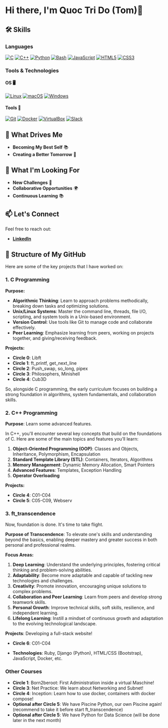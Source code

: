 # Hi there, I'm Quoc Tri Do (Tom)👋

## 🛠️ Skills

### Languages
[![C](https://img.shields.io/badge/C-00599C?logo=c&logoColor=white)](#)
[![C++](https://img.shields.io/badge/C%2B%2B-F34B7D?logo=cplusplus&logoColor=white)](#)
[![Python](https://img.shields.io/badge/Python-3776AB?logo=python&logoColor=fff)](#)
[![Bash](https://img.shields.io/badge/Bash-4EAA25?logo=gnu-bash&logoColor=white)](#)
[![JavaScript](https://img.shields.io/badge/JavaScript-F7DF1E?logo=javascript&logoColor=black)](#)
[![HTML5](https://img.shields.io/badge/HTML5-E34F26?logo=html5&logoColor=white)](#)
[![CSS3](https://img.shields.io/badge/CSS3-1572B6?logo=css3&logoColor=white)](#)

### Tools & Technologies

#### OS 🖥️
[![Linux](https://img.shields.io/badge/Linux-FCC624?logo=linux&logoColor=black)](#)
[![macOS](https://img.shields.io/badge/macOS-000000?logo=apple&logoColor=white)](#)
[![Windows](https://img.shields.io/badge/Windows-0078D4?logo=windows&logoColor=white)](#)

#### Tools 🔧
[![Git](https://img.shields.io/badge/Git-F05032?logo=git&logoColor=fff)](#)
[![Docker](https://img.shields.io/badge/Docker-2496ED?logo=docker&logoColor=white)](#)
[![VirtualBox](https://img.shields.io/badge/VirtualBox-183C6C?logo=virtualbox&logoColor=white)](#)
[![Slack](https://img.shields.io/badge/Slack-4A154B?logo=slack&logoColor=white)](#)

## 🚀 What Drives Me

- **Becoming My Best Self** 📚
- **Creating a Better Tomorrow** 🤝

## 🌱 What I'm Looking For

- **New Challenges** 💪
- **Collaborative Opportunities** 🌍
- **Continuous Learning** 📚

## 📫 Let's Connect

Feel free to reach out:

- **[LinkedIn](https://www.linkedin.com/in/TomTris/)**

## 📂 Structure of My GitHub

Here are some of the key projects that I have worked on:

### 1. C Programming
**Purpose:**
- **Algorithmic Thinking**: Learn to approach problems methodically, breaking down tasks and optimizing solutions.
- **Unix/Linux Systems**: Master the command line, threads, file I/O, scripting, and system tools in a Unix-based environment.
- **Version Control**: Use tools like Git to manage code and collaborate effectively.
- **Peer Learning**: Emphasize learning from peers, working on projects together, and giving/receiving feedback.

**Projects:**
- **Circle 0**: Libft
- **Circle 1**: ft_printf, get_next_line
- **Circle 2**: Push_swap, so_long, pipex
- **Circle 3**: Philosophers, Minishell
- **Circle 4**: Cub3D

So, alongside C programming, the early curriculum focuses on building a strong foundation in algorithms, system fundamentals, and collaboration skills.

### 2. C++ Programming
**Purpose**: Learn some advanced features.

In C++, you'll encounter several key concepts that build on the foundations of C. Here are some of the main topics and features you’ll learn:
1. **Object-Oriented Programming (OOP)**: Classes and Objects, Inheritance, Polymorphism, Encapsulation
2. **Standard Template Library (STL)**: Containers, Iterators, Algorithms
3. **Memory Management**: Dynamic Memory Allocation, Smart Pointers
4. **Advanced Features**: Templates, Exception Handling
5. **Operator Overloading**

**Projects:**
- **Circle 4**: C01-C04
- **Circle 5**: C05-C09, Webserv

### 3. ft_transcendence
Now, foundation is done. It's time to take flight.

**Purpose of Transcendence**: To elevate one's skills and understanding beyond the basics, enabling deeper mastery and greater success in both personal and professional realms.

**Focus Areas:**
1. **Deep Learning**: Understand the underlying principles, fostering critical thinking and problem-solving abilities.
2. **Adaptability**: Become more adaptable and capable of tackling new technologies and challenges.
3. **Creativity**: Promote innovation, encouraging unique solutions to complex problems.
4. **Collaboration and Peer Learning**: Learn from peers and develop strong teamwork skills.
5. **Personal Growth**: Improve technical skills, soft skills, resilience, and independent learning.
6. **Lifelong Learning**: Instill a mindset of continuous growth and adaptation to the evolving technological landscape.

**Projects**: Developing a full-stack website!
- **Circle 6**: C01-C04

- **Technologies**: Ruby, Django (Python), HTML/CSS (Bootstrap), JavaScript, Docker, etc.

### Other Courses
-  **Circle 1**: Born2beroot: First Administration inside a virtual Maschine!
-  **Circle 3**: Net Practice: We learn about Networking and Subnet!
-  **Circle 4**: Inception: Learn how to use docker, containers with docker compose!
-  **Optional after Circle 5**: We have Piscine Python, our own Piscine again! (recommend to take it before start ft_transcendence)
-  **Optional after Circle 5**: We have Python for Data Science (will be done later in the next month)
